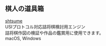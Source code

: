 ## 棋人の道具箱

[shtsume](https://github.com/hkijin/shtsume/releases/tag/v1.0.0)  
USIプロトコル対応詰将棋検討用エンジン  
詰将棋作図の検証や作品の鑑賞用に使用できます。  
macOS, Windows  
